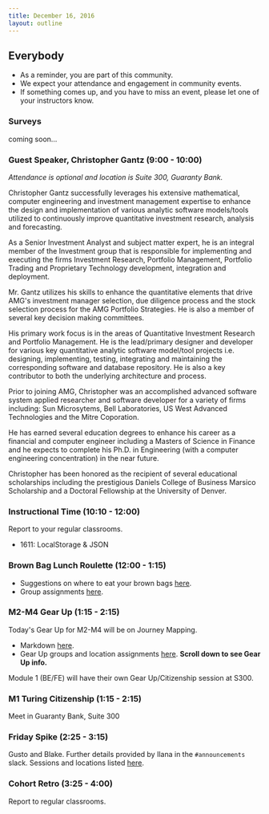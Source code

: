 ```yaml
---
title: December 16, 2016
layout: outline
---
```


## Everybody

- As a reminder, you are part of this community.
- We expect your attendance and engagement in community events.
- If something comes up, and you have to miss an event, please let one of your instructors know.

### Surveys
coming soon...

### Guest Speaker, Christopher Gantz (9:00 - 10:00)
*Attendance is optional and location is Suite 300, Guaranty Bank.*  

Christopher Gantz successfully leverages his extensive mathematical, computer engineering and investment management expertise to enhance the design and implementation of various analytic software models/tools utilized to continuously improve quantitative investment research, analysis and forecasting.  

As a Senior Investment Analyst and subject matter expert, he is an integral member of the Investment group that is responsible for implementing and executing the firms Investment Research, Portfolio Management, Portfolio Trading and Proprietary Technology development, integration and deployment.  

Mr. Gantz utilizes his skills to enhance the quantitative elements that drive AMG's investment manager selection, due diligence process and the stock selection process for the AMG Portfolio Strategies. He is also a member of several key decision making committees.  

His primary work focus is in the areas of Quantitative Investment Research and Portfolio Management. He is the lead/primary designer and developer for various key quantitative analytic software model/tool projects i.e. designing, implementing, testing, integrating and maintaining the corresponding software and database repository. He is also a key contributor to both the underlying architecture and process.  

Prior to joining AMG, Christopher was an accomplished advanced software system applied researcher and software developer for a variety of firms including: Sun Microsytems, Bell Laboratories, US West Advanced Technologies and the Mitre Coporation.  

He has earned several education degrees to enhance his career as a financial and computer engineer including a Masters of Science in Finance and he expects to complete his Ph.D. in Engineering (with a computer engineering concentration) in the near future.  

Christopher has been honored as the recipient of several educational scholarships including the prestigious Daniels College of Business Marsico Scholarship and a Doctoral Fellowship at the University of Denver.  


### Instructional Time (10:10 - 12:00)
Report to your regular classrooms.

* 1611: LocalStorage & JSON

### Brown Bag Lunch Roulette (12:00 - 1:15)

* Suggestions on where to eat your brown bags [here](http://goo.gl/mHcSpv).
* Group assignments [here](https://github.com/turingschool/interdisciplinary-planning/blob/master/groups/20161216.markdown).

### M2-M4 Gear Up (1:15 - 2:15)
Today's Gear Up for M2-M4 will be on Journey Mapping.

* Markdown [here](https://github.com/turingschool/gear-up/blob/master/journey-mapping.markdown).
* Gear Up groups and location assignments [here](https://github.com/turingschool/interdisciplinary-planning/blob/master/groups/20161216.markdown). **Scroll down to see Gear Up info.**  

Module 1 (BE/FE) will have their own Gear Up/Citizenship session at S300.

### M1 Turing Citizenship (1:15 - 2:15)
Meet in Guaranty Bank, Suite 300

### Friday Spike (2:25 - 3:15)
Gusto and Blake. Further details provided by Ilana in the `#announcements` slack. Sessions and locations listed [here](https://docs.google.com/spreadsheets/d/1K5JRLoSOHwv4SqE3B6uuXNFuZ9chn3Xop_9fpB9Wyh4/edit?usp=sharing).

### Cohort Retro (3:25 - 4:00)
Report to regular classrooms.
